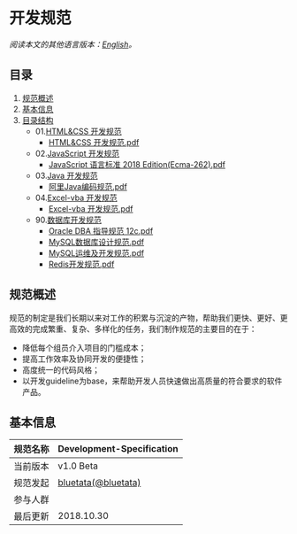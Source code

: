 # 开发规范

*阅读本文的其他语言版本：[English](README-en.md)。*

## 目录

1. [规范概述](#intro)
2. [基本信息](#profile)
3. [目录结构](#directory)
    * 01.[HTML&CSS 开发规范](/01.HTML&CSS)
        * [HTML&CSS 开发规范.pdf](/01.HTML&CSS)
    * 02.[JavaScript 开发规范](/02.JavaScript)
        * [JavaScript 语言标准 2018 Edition(Ecma-262).pdf](/02.JavaScript)
    * 03.[Java 开发规范](/03.Java)
        * [阿里Java编码规范.pdf](/03.Java)
    * 04.[Excel-vba 开发规范](/04.Excel-vba)
        * [Excel-vba 开发规范.pdf](/04.Excel-vba)
    * 90.[数据库开发规范](/90.DB)
        * [Oracle DBA 指导规范 12c.pdf](/90.DB)
        * [MySQL数据库设计规范.pdf](/90.DB)
        * [MySQL运维及开发规范.pdf](/90.DB)
        * [Redis开发规范.pdf](/90.DB)

<a name="intro"></a>
## 规范概述

规范的制定是我们长期以来对工作的积累与沉淀的产物，帮助我们更快、更好、更高效的完成繁重、复杂、多样化的任务，我们制作规范的主要目的在于：

* 降低每个组员介入项目的门槛成本；
* 提高工作效率及协同开发的便捷性；
* 高度统一的代码风格；
* 以开发guideline为base，来帮助开发人员快速做出高质量的符合要求的软件产品。

<a name="profile"></a>
## 基本信息

规范名称 | Development-Specification
--------|------|
当前版本 | v1.0 Beta
规范发起 | [bluetata(@bluetata)](https://blog.csdn.net/dietime1943)
参与人群 |  
最后更新 | 2018.10.30
